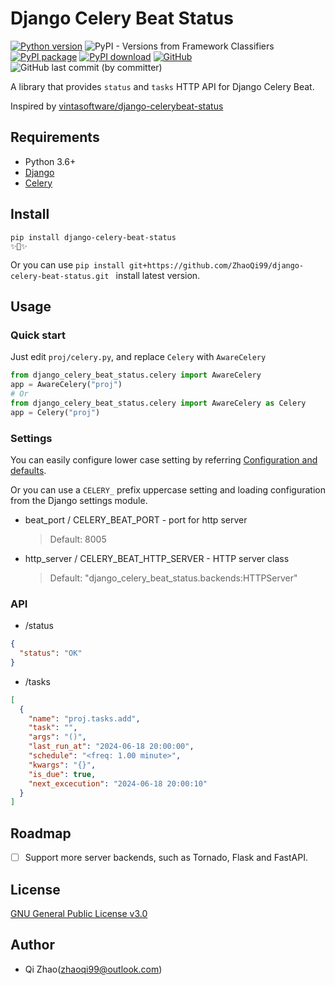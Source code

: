 # Django Celery Beat Status
[![Python version](https://img.shields.io/pypi/pyversions/django-celery-beat-status.svg?logo=python)](https://pypi.python.org/pypi/django-celery-beat-status)
![PyPI - Versions from Framework Classifiers](https://img.shields.io/pypi/frameworkversions/django/django-celery-beat-status)
[![PyPI package](https://img.shields.io/pypi/v/django-celery-beat-status.svg)](https://pypi.python.org/pypi/django-celery-beat-status)
[![PyPI download](https://img.shields.io/pypi/dm/django-celery-beat-status.svg)](https://pypi.python.org/pypi/django-celery-beat-status)
[![GitHub](https://img.shields.io/github/license/ZhaoQi99/django-celery-beat-status)](https://github.com/ZhaoQi99/django-celery-beat-status/blob/main/LICENSE)
![GitHub last commit (by committer)](https://img.shields.io/github/last-commit/ZhaoQi99/django-celery-beat-status)

A library that provides `status` and `tasks` HTTP API for Django Celery Beat.

Inspired by [vintasoftware/django-celerybeat-status](https://github.com/vintasoftware/django-celerybeat-status)

## Requirements
* Python 3.6+
* [Django](https://docs.djangoproject.com/)
* [Celery](https://docs.celeryq.dev/)

## Install
```shell
pip install django-celery-beat-status
✨🍰✨
```
Or you can use `pip install git+https://github.com/ZhaoQi99/django-celery-beat-status.git
` install latest version.

## Usage
### Quick start
Just edit `proj/celery.py`, and replace `Celery` with `AwareCelery`

```python
from django_celery_beat_status.celery import AwareCelery
app = AwareCelery("proj")
# Or
from django_celery_beat_status.celery import AwareCelery as Celery
app = Celery("proj")

```
### Settings
You can easily configure lower case setting by referring [Configuration and defaults](https://docs.celeryq.dev/en/stable/userguide/configuration.html).

Or you can use a `CELERY_` prefix uppercase setting and loading configuration from the Django settings module.

* beat_port / CELERY_BEAT_PORT - port for http server
    > Default: 8005
* http_server / CELERY_BEAT_HTTP_SERVER - HTTP server class
    > Default: "django_celery_beat_status.backends:HTTPServer"

### API
* /status
```json
{
  "status": "OK"
}
```

* /tasks
```json
[
  {
    "name": "proj.tasks.add",
    "task": "",
    "args": "()",
    "last_run_at": "2024-06-18 20:00:00",
    "schedule": "<freq: 1.00 minute>",
    "kwargs": "{}",
    "is_due": true,
    "next_excecution": "2024-06-18 20:00:10"
  }
]
```
## Roadmap
- [ ] Support more server backends, such as Tornado, Flask and FastAPI.

## License
[GNU General Public License v3.0](https://github.com/ZhaoQi99/django-celery-beat-status/blob/main/LICENSE)

## Author
* Qi Zhao([zhaoqi99@outlook.com](mailto:zhaoqi99@outlook.com))
